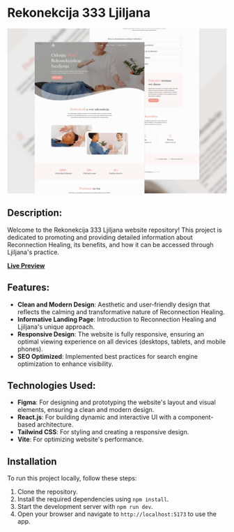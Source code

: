 # Rekonekcija 333 Ljiljana

![QR Code Component Screenshot](src/assets/screenshot.png)

## Description:

Welcome to the Rekonekcija 333 Ljiljana website repository! This project is dedicated to promoting and providing detailed information about Reconnection Healing, its benefits, and how it can be accessed through Ljiljana's practice.

**[Live Preview](https://rekonekcija333ljiljana.com/)**

## Features:

- **Clean and Modern Design**: Aesthetic and user-friendly design that reflects the calming and transformative nature of Reconnection Healing.
- **Informative Landing Page**: Introduction to Reconnection Healing and Ljiljana's unique approach.
- **Responsive Design**: The website is fully responsive, ensuring an optimal viewing experience on all devices (desktops, tablets, and mobile phones).
- **SEO Optimized**: Implemented best practices for search engine optimization to enhance visibility.

## Technologies Used:

- **Figma**: For designing and prototyping the website's layout and visual elements, ensuring a clean and modern design.
- **React.js**: For building dynamic and interactive UI with a component-based architecture.
- **Tailwind CSS**: For styling and creating a responsive design.
- **Vite**: For optimizing website's performance.

## Installation

To run this project locally, follow these steps:

1. Clone the repository.
2. Install the required dependencies using `npm install`.
3. Start the development server with `npm run dev`.
4. Open your browser and navigate to `http://localhost:5173` to use the app.
